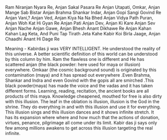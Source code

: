 Ram Niranjan Nyara Re, Anjan Sakal Pasara Re
Anjan Utapati, Omkar, Anjan Mange Sab Bistar
Anjan Brahma Shankar Indar, Anjan Gopi Sangi Govind Re Anjan
Vani,? Anjan Ved, Anjan Kiya Na Na Bhed
Anjan Vidya Path Puran, Anjan Woh Kat Hi Gyan Re
Anjan Pati Anjan Dev, Anjan Ki Kare Anjan Sev
Anjan Nache Anjan Gawe, Anjan Bhesh Anant Dikhawe
Re Anjan Kahan Kahan Lag Keta, And Puni Tap Tirath Jeta
Kahe Kabir Koi Birla Jaage, Anjan Chaadhi Anant Hi Dage Re

Meaning -
Kabirdas ji was VERY INTELLIGENT. He understood the reality of this universe. A better scientific definition of this world can be understood by this column by him.
Ram the flawless one is different and He has scattered anjan (the black powder: here used for maya or illusion) everywhere.
Omkaar (the cosmic background sound) is originated by this contamination (maya) and it has spread out everywhere .Even Brahma, Shankar and Indra and even Govind with the gopis all are smirched .This black powder(maya) has made the voice and the vadas and it has taken different forms. Learning, reading, recitation, the ancient books are all products of this maya. Knowledge cheapened, mouthed for free is also dirty with this illusion.
The leaf in the oblation is illusion, illusion is the God in the shrine. They do everything in and with this illusion and use it for everything.
This illusion sings and this illusion dances and it shows infinite stretch. It has its expansion where where and how much that the actions of donation, virtues, penance, pilgrimage all come under its limit. Kabir das ji says only few among millions awakens to get across this illusion targeting the real infinite.
